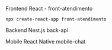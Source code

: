 Frontend React - front-atendimento 
```shell
npx create-react-app front-atendimento
```

Backend Nest.js back-api

Mobile React Native mobile-chat